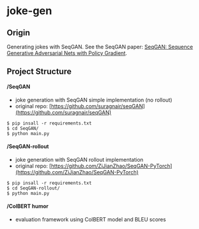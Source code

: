 # joke-gen

## Origin
Generating jokes with SeqGAN. See the SeqGAN paper: [SeqGAN: Sequence Generative Adversarial Nets with Policy Gradient](https://arxiv.org/pdf/1609.05473.pdf).

## Project Structure
#### /SeqGAN
- joke generation with SeqGAN simple implementation (no rollout) 
- original repo: [https://github.com/suragnair/seqGAN](https://github.com/suragnair/seqGAN)
```
$ pip insall -r requirements.txt
$ cd SeqGAN/
$ python main.py
```
#### /SeqGAN-rollout
- joke generation with SeqGAN rollout implementation 
- original repo: [https://github.com/ZiJianZhao/SeqGAN-PyTorch](https://github.com/ZiJianZhao/SeqGAN-PyTorch)
```
$ pip insall -r requirements.txt
$ cd SeqGAN-rollout/
$ python main.py
```
#### /ColBERT humor 
- evaluation framework using ColBERT model and BLEU scores



    

